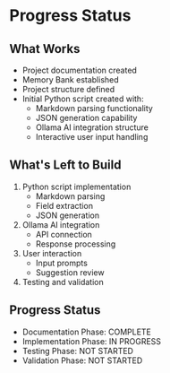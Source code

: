 # Progress Status

## What Works
- Project documentation created
- Memory Bank established
- Project structure defined
- Initial Python script created with:
  - Markdown parsing functionality
  - JSON generation capability
  - Ollama AI integration structure
  - Interactive user input handling

## What's Left to Build
1. Python script implementation
   - Markdown parsing
   - Field extraction
   - JSON generation
2. Ollama AI integration
   - API connection
   - Response processing
3. User interaction
   - Input prompts
   - Suggestion review
4. Testing and validation

## Progress Status
- Documentation Phase: COMPLETE
- Implementation Phase: IN PROGRESS
- Testing Phase: NOT STARTED
- Validation Phase: NOT STARTED
